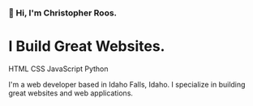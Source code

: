 

### 👋 Hi, I'm Christopher Roos.
# I Build Great Websites.

 HTML
 CSS
 JavaScript
 Python
 
I'm a web developer based in Idaho Falls, Idaho.
I specialize in building great websites and web applications.


<!--
**rooschristopher/rooschristopher** is a ✨ _special_ ✨ repository because its `README.md` (this file) appears on your GitHub profile.

Here are some ideas to get you started:

- 🔭 I’m currently working on ...
- 🌱 I’m currently learning ...
- 👯 I’m looking to collaborate on ...
- 🤔 I’m looking for help with ...
- 💬 Ask me about ...
- 📫 How to reach me: ...
- 😄 Pronouns: ...
- ⚡ Fun fact: ...
-->
